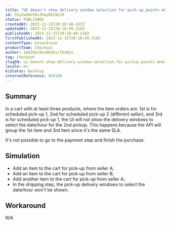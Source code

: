 ```yaml
---
title: "UI doesn't show delivery window selection for pick-up points when an item from a seller is between items for pick-up from another seller"
id: 5SyIw04UtNiZhmy0ELNLCD
status: PUBLISHED
createdAt: 2023-12-15T20:18:48.433Z
updatedAt: 2023-12-15T20:18:49.218Z
publishedAt: 2023-12-15T20:18:49.218Z
firstPublishedAt: 2023-12-15T20:18:49.218Z
contentType: knownIssue
productTeam: Checkout
author: 2mXZkbi0oi061KicTExNjo
tag: Checkout
slugEN: ui-doesnt-show-delivery-window-selection-for-pickup-points-when-an-item-from-a-seller-is-between-items-for-pickup-from-another-seller
locale: en
kiStatus: Backlog
internalReference: 954108
---
```


## Summary


In a cart with at least three products, where the item orders are: 1st is for scheduled pick-up 1, 2nd for scheduled pick-up 2 (different seller), and 3rd is for scheduled pick-up 1, the UI will not show the delivery windows to select the date/hour for the 2nd pickup. This happens because the API will group the 1st item and 3rd item since it's the same SLA.

It's not possible to go to the payment step and finish the purchase.


##

## Simulation



- Add an item to the cart for pick-up from seller A;
- Add an item to the cart for pick-up from seller B;
- Add another item to the cart for pick-up from seller A;
- In the shipping step, the pick-up delivery windows to select the date/hour won't be shown.


##

## Workaround


N/A




